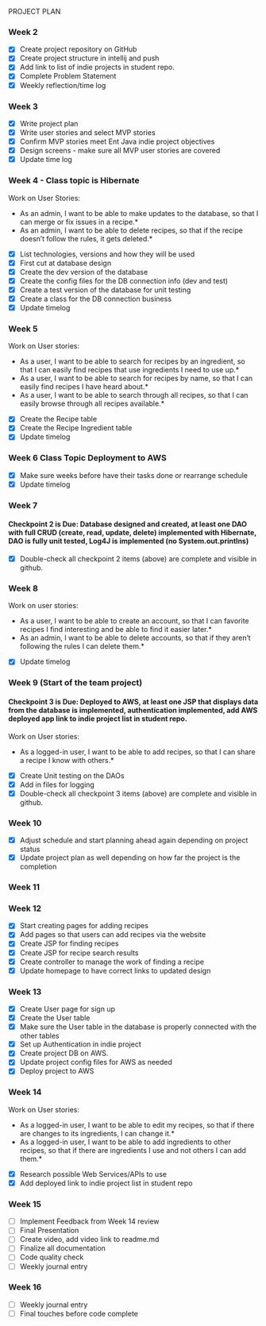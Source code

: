 PROJECT PLAN
### Week 2
- [X] Create project repository on GitHub
- [X] Create project structure in intellij and push
- [X] Add link to list of indie projects in student repo.
- [X] Complete Problem Statement
- [X] Weekly reflection/time log

### Week 3
- [X] Write project plan
- [X] Write user stories and select MVP stories
- [X] Confirm MVP stories meet Ent Java indie project objectives
- [X] Design screens - make sure all MVP user stories are covered
- [X] Update time log

### Week 4 - Class topic is Hibernate
Work on User Stories:
- As an admin, I want to be able to make updates to the database, so that I can merge or fix issues in a recipe.*
- As an admin, I want to be able to delete recipes, so that if the recipe doesn’t follow the rules, it gets deleted.*

- [X] List technologies, versions and how they will be used
- [X] First cut at database design
- [X] Create the dev version of the database
- [X] Create the config files for the DB connection info (dev and test)
- [X] Create a test version of the database for unit testing
- [X] Create a class for the DB connection business
- [X] Update timelog

### Week 5
Work on User stories:
- As a user, I want to be able to search for recipes by an ingredient, so that I can easily find recipes that use ingredients I need to use up.*
- As a user, I want to be able to search for recipes by name, so that I can easily find recipes I have heard about.*
- As a user, I want to be able to search through all recipes, so that I can easily browse through all recipes available.*

- [X] Create the Recipe table
- [X] Create the Recipe Ingredient table
- [X] Update timelog

### Week 6 Class Topic Deployment to AWS
- [X] Make sure weeks before have their tasks done or rearrange schedule
- [X] Update timelog

### Week 7
#### Checkpoint 2 is Due: Database designed and created, at least one DAO with full CRUD (create, read, update, delete) implemented with Hibernate, DAO is fully unit tested, Log4J is implemented (no System.out.printlns)

- [X] Double-check all checkpoint 2 items (above) are complete and visible in github.

### Week 8
Work on user stories:
- As a user, I want to be able to create an account, so that I can favorite recipes I find interesting and be able to find it easier later.*
- As an admin, I want to be able to delete accounts, so that if they aren’t following the rules I can delete them.*

- [X] Update timelog

### Week 9 (Start of the team project)
#### Checkpoint 3 is Due: Deployed to AWS, at least one JSP that displays data from the database is implemented, authentication implemented, add AWS deployed app link to indie project list in student repo.
Work on User stories:
- As a logged-in user, I want to be able to add recipes, so that I can share a recipe I know with others.*

- [X] Create Unit testing on the DAOs
- [X] Add in files for logging
- [X] Double-check all checkpoint 3 items (above) are complete and visible in github.

### Week 10
- [X] Adjust schedule and start planning ahead again depending on project status
- [X] Update project plan as well depending on how far the project is the completion

### Week 11

### Week 12
- [X] Start creating pages for adding recipes
- [X] Add pages so that users can add recipes via the website
- [X] Create JSP for finding recipes
- [X] Create JSP for recipe search results
- [X] Create controller to manage the work of finding a recipe
- [X] Update homepage to have correct links to updated design

### Week 13
- [X] Create User page for sign up
- [X] Create the User table
- [X] Make sure the User table in the database is properly connected with the other tables
- [X] Set up Authentication in indie project
- [X] Create project DB on AWS.
- [X] Update project config files for AWS as needed
- [X] Deploy project to AWS

### Week 14
Work on User stories:
- As a logged-in user, I want to be able to edit my recipes, so that if there are changes to its ingredients, I can change it.*
- As a logged-in user, I want to be able to add ingredients to other recipes, so that if there are ingredients I use and not others I can add them.*

- [X] Research possible Web Services/APIs to use
- [X] Add deployed link to indie project list in student repo

### Week 15
- [ ] Implement Feedback from Week 14 review
- [ ] Final Presentation
- [ ] Create video, add video link to readme.md
- [ ] Finalize all documentation
- [ ] Code quality check
- [ ] Weekly journal entry

### Week 16
- [ ] Weekly journal entry
- [ ] Final touches before code complete
